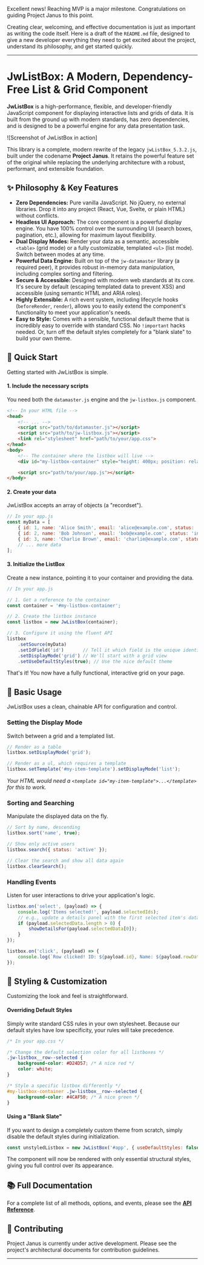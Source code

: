Excellent news! Reaching MVP is a major milestone. Congratulations on guiding Project Janus to this point.

Creating clear, welcoming, and effective documentation is just as important as writing the code itself. Here is a draft of the `README.md` file, designed to give a new developer everything they need to get excited about the project, understand its philosophy, and get started quickly.

---

# JwListBox: A Modern, Dependency-Free List & Grid Component

**JwListBox** is a high-performance, flexible, and developer-friendly JavaScript component for displaying interactive lists and grids of data. It is built from the ground up with modern standards, has zero dependencies, and is designed to be a powerful engine for any data presentation task.

![Screenshot of JwListBox in action] <!-- Placeholder for a future screenshot -->

This library is a complete, modern rewrite of the legacy `jwListBox_5.3.2.js`, built under the codename **Project Janus**. It retains the powerful feature set of the original while replacing the underlying architecture with a robust, performant, and extensible foundation.

## ✨ Philosophy & Key Features

-   **Zero Dependencies:** Pure vanilla JavaScript. No jQuery, no external libraries. Drop it into any project (React, Vue, Svelte, or plain HTML) without conflicts.
-   **Headless UI Approach:** The core component is a powerful display engine. You have 100% control over the surrounding UI (search boxes, pagination, etc.), allowing for maximum layout flexibility.
-   **Dual Display Modes:** Render your data as a semantic, accessible `<table>` (grid mode) or a fully customizable, templated `<ul>` (list mode). Switch between modes at any time.
-   **Powerful Data Engine:** Built on top of the `jw-datamaster` library (a required peer), it provides robust in-memory data manipulation, including complex sorting and filtering.
-   **Secure & Accessible:** Designed with modern web standards at its core. It's secure by default (escaping templated data to prevent XSS) and accessible (using semantic HTML and ARIA roles).
-   **Highly Extensible:** A rich event system, including lifecycle hooks (`beforeRender`, `render`), allows you to easily extend the component's functionality to meet your application's needs.
-   **Easy to Style:** Comes with a sensible, functional default theme that is incredibly easy to override with standard CSS. No `!important` hacks needed. Or, turn off the default styles completely for a "blank slate" to build your own theme.

## 🚀 Quick Start

Getting started with JwListBox is simple.

#### 1. Include the necessary scripts

You need both the `datamaster.js` engine and the `jw-listbox.js` component.

```html
<!-- In your HTML file -->
<head>
    <!-- ... -->
    <script src="path/to/datamaster.js"></script>
    <script src="path/to/jw-listbox.js"></script>
    <link rel="stylesheet" href="path/to/your/app.css">
</head>
<body>
    <!-- The container where the listbox will live -->
    <div id="my-listbox-container" style="height: 400px; position: relative;"></div>

    <script src="path/to/your/app.js"></script>
</body>
```

#### 2. Create your data

JwListBox accepts an array of objects (a "recordset").

```javascript
// In your app.js
const myData = [
    { id: 1, name: 'Alice Smith', email: 'alice@example.com', status: 'active' },
    { id: 2, name: 'Bob Johnson', email: 'bob@example.com', status: 'inactive' },
    { id: 3, name: 'Charlie Brown', email: 'charlie@example.com', status: 'active' }
    // ... more data
];
```

#### 3. Initialize the ListBox

Create a new instance, pointing it to your container and providing the data.

```javascript
// In your app.js

// 1. Get a reference to the container
const container = '#my-listbox-container';

// 2. Create the listbox instance
const listbox = new JwListBox(container);

// 3. Configure it using the fluent API
listbox
    .setSource(myData)
    .setIdField('id')       // Tell it which field is the unique identifier
    .setDisplayMode('grid') // We'll start with a grid view
    .setUseDefaultStyles(true); // Use the nice default theme
```

That's it! You now have a fully functional, interactive grid on your page.

## 📖 Basic Usage

JwListBox uses a clean, chainable API for configuration and control.

### Setting the Display Mode

Switch between a grid and a templated list.

```javascript
// Render as a table
listbox.setDisplayMode('grid');

// Render as a ul, which requires a template
listbox.setTemplate('#my-item-template').setDisplayMode('list');
```
*Your HTML would need a `<template id="my-item-template">...</template>` for this to work.*

### Sorting and Searching

Manipulate the displayed data on the fly.

```javascript
// Sort by name, descending
listbox.sort('name', true);

// Show only active users
listbox.search({ status: 'active' });

// Clear the search and show all data again
listbox.clearSearch();
```

### Handling Events

Listen for user interactions to drive your application's logic.

```javascript
listbox.on('select', (payload) => {
    console.log('Items selected!', payload.selectedIds);
    // e.g., update a details panel with the first selected item's data
    if (payload.selectedData.length > 0) {
        showDetailsFor(payload.selectedData[0]);
    }
});

listbox.on('click', (payload) => {
    console.log(`Row clicked! ID: ${payload.id}, Name: ${payload.rowData.name}`);
});
```

## 🎨 Styling & Customization

Customizing the look and feel is straightforward.

#### Overriding Default Styles

Simply write standard CSS rules in your own stylesheet. Because our default styles have low specificity, your rules will take precedence.

```css
/* In your app.css */

/* Change the default selection color for all listboxes */
.jw-listbox__row--selected {
    background-color: #D24D57; /* A nice red */
    color: white;
}

/* Style a specific listbox differently */
#my-listbox-container .jw-listbox__row--selected {
    background-color: #4CAF50; /* A nice green */
}
```

#### Using a "Blank Slate"

If you want to design a completely custom theme from scratch, simply disable the default styles during initialization.

```javascript
const unstyledListbox = new JwListBox('#app', { useDefaultStyles: false });
```
The component will now be rendered with only essential structural styles, giving you full control over its appearance.

## 📚 Full Documentation

For a complete list of all methods, options, and events, please see the **[API Reference](api-reference.md)**.

## 🤝 Contributing

Project Janus is currently under active development. Please see the project's architectural documents for contribution guidelines.

---